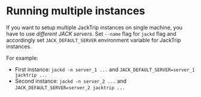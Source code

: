 # Running multiple instances

If you want to setup multiple JackTrip instances on single machine, you have to use _different JACK servers_. Set `--name` flag for `jackd` flag and accordingly set `JACK_DEFAULT_SERVER` environment variable for JackTrip instances.

For example:

- First instance:
  `jackd -n server_1 ...` and `JACK_DEFAULT_SERVER=server_1 jacktrip ...`
- Second instance:
  `jackd -n server_2 ...` and `JACK_DEFAULT_SERVER=server_2 jacktrip ...`
